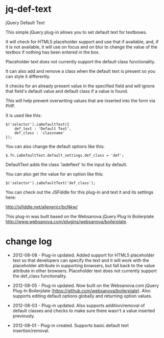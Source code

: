 jq-def-text
===========

jQuery Default Text

This simple jQuery plug-in allows you to set default text for textboxes.

It will check for HTML5 placeholder support and use that if available, and, if it is not available, it will use on focus and on blur to change the value of the textbox if nothing has been entered in the box.

Placeholder text does not currently support the default class functionality.

It can also add and remove a class when the default text is present so you can style it differently.

It checks for an already present value in the specified field and will ignore that field's default value and default class if a value is found.

This will help prevent overwriting values that are inserted into the form via PHP.

It is used like this:

	$('selector').iaDefaultText({
  		def_text : 'Default Text',
  		def_class : 'classname'
	});

You can also change the default options like this:

	$.fn.iaDefaultText.default_settings.def_class = 'def';

DefaultText adds the class 'iadeftext' to the input by default.

You can also get the value for an option like this:

	$('selector').iaDefaultText('def_class');

You can check out the JSFiddle for this plug-in and test it and its settings here:

<http://jsfiddle.net/allenericr/bcNkw/>

This plug-in was built based on the Websanova jQuery Plug In Boilerplate <http://www.websanova.com/plugins/websanova/boilerplate>.

change log
==========

 - 2012-08-08 - Plug-in updated. Added support for HTML5 placeholder text so that developers can specify the text and it will work with the placeholder attribute in supporting browsers, but fall back to the value attribute in other browsers. Placeholder text does not currently support the def_class functionality.

 - 2012-08-05 - Plug-in updated. Now built on the Websanova.com jQuery Plug-In Boilerplate (https://github.com/websanova/boilerplate). Also supports editing default options globally and returning option values.

 - 2012-08-03 - Plug-in updated. Also supports addition/removal of default classes and checks to make sure there wasn't a value inserted previously.

 - 2012-08-01 - Plug-in created. Supports basic default text insertion/removal.